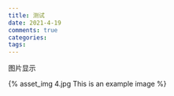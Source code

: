 ```yaml
---
title: 测试
date: 2021-4-19
comments: true
categories: 
tags:
---
```


图片显示

{% asset_img 4.jpg This is an example image %} 

